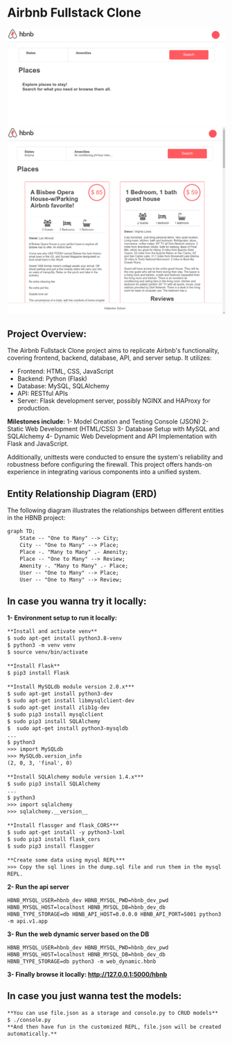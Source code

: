 # Airbnb Fullstack Clone

![demo1](/assets/demo1_zswgiq5mf.png)
![demo2](/assets/demo2_gumvjhh25.png)

## Project Overview:

The Airbnb Fullstack Clone project aims to replicate Airbnb's functionality, covering frontend, backend, database, API, and server setup. It utilizes:

- Frontend: HTML, CSS, JavaScript
- Backend: Python (Flask)
- Database: MySQL, SQLAlchemy
- API: RESTful APIs
- Server: Flask development server, possibly NGINX and HAProxy for production.

**Milestones include:**
1- Model Creation and Testing Console (JSON)
2- Static Web Development (HTML/CSS)
3- Database Setup with MySQL and SQLAlchemy
4- Dynamic Web Development and API Implementation with Flask and JavaScript.

Additionally, unittests were conducted to ensure the system's reliability and robustness before configuring the firewall. This project offers hands-on experience in integrating various components into a unified system.

## Entity Relationship Diagram (ERD)

The following diagram illustrates the relationships between different entities in the HBNB project:

```mermaid
graph TD;
    State -- "One to Many" --> City;
    City -- "One to Many" --> Place;
    Place -. "Many to Many" .- Amenity;
    Place -- "One to Many" --> Review;
    Amenity -. "Many to Many" .- Place;
    User -- "One to Many" --> Place;
    User -- "One to Many" --> Review;
```

## In case you wanna try it locally:

**1- Environment setup to run it locally:**

```code
**Install and activate venv**
$ sudo apt-get install python3.8-venv
$ python3 -m venv venv
$ source venv/bin/activate

**Install Flask**
$ pip3 install Flask

**Install MySQLdb module version 2.0.x***
$ sudo apt-get install python3-dev
$ sudo apt-get install libmysqlclient-dev
$ sudo apt-get install zlib1g-dev
$ sudo pip3 install mysqlclient
$ sudo pip3 install SQLAlchemy
$  sudo apt-get install python3-mysqldb
...
$ python3
>>> import MySQLdb
>>> MySQLdb.version_info
(2, 0, 3, 'final', 0)

**Install SQLAlchemy module version 1.4.x***
$ sudo pip3 install SQLAlchemy
...
$ python3
>>> import sqlalchemy
>>> sqlalchemy.__version__

**Install flassger and flask_CORS***
$ sudo apt-get install -y python3-lxml
$ sudo pip3 install flask_cors
$ sudo pip3 install flasgger

**Create some data using mysql REPL***
>>> Copy the sql lines in the dump.sql file and run them in the mysql REPL.
```

**2- Run the api server**

```code
HBNB_MYSQL_USER=hbnb_dev HBNB_MYSQL_PWD=hbnb_dev_pwd HBNB_MYSQL_HOST=localhost HBNB_MYSQL_DB=hbnb_dev_db HBNB_TYPE_STORAGE=db HBNB_API_HOST=0.0.0.0 HBNB_API_PORT=5001 python3 -m api.v1.app
```

**3- Run the web dynamic server based on the DB**

```code
HBNB_MYSQL_USER=hbnb_dev HBNB_MYSQL_PWD=hbnb_dev_pwd HBNB_MYSQL_HOST=localhost HBNB_MYSQL_DB=hbnb_dev_db HBNB_TYPE_STORAGE=db python3 -m web_dynamic.hbnb
```

**3- Finally browse it locally: http://127.0.0.1:5000/hbnb**

## In case you just wanna test the models:

```code
**You can use file.json as a storage and console.py to CRUD models**
$ ./console.py
**And then have fun in the customized REPL, file.json will be created automatically.**
```

